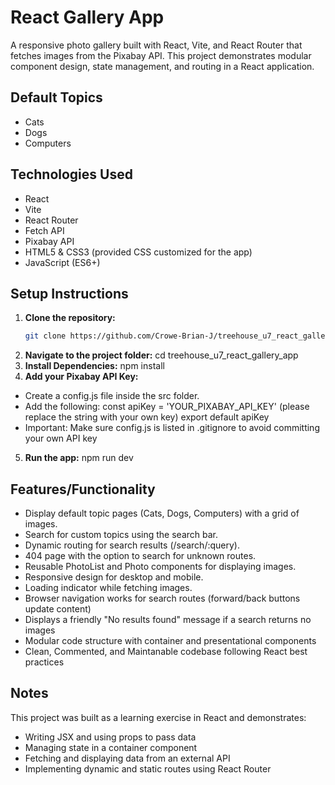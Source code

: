 # React Gallery App

A responsive photo gallery built with React, Vite, and React Router that fetches images from the Pixabay API. This project demonstrates modular component design, state management, and routing in a React application.

## Default Topics

- Cats
- Dogs
- Computers

## Technologies Used

- React
- Vite
- React Router
- Fetch API
- Pixabay API
- HTML5 & CSS3 (provided CSS customized for the app)
- JavaScript (ES6+)

## Setup Instructions

1. **Clone the repository:**
   ```bash
   git clone https://github.com/Crowe-Brian-J/treehouse_u7_react_gallery_app
2. **Navigate to the project folder:**
  cd treehouse_u7_react_gallery_app
3. **Install Dependencies:**
  npm install
4. **Add your Pixabay API Key:**
  - Create a config.js file inside the src folder.
  - Add the following:
    const apiKey = 'YOUR_PIXABAY_API_KEY' (please replace the string with your own key)
    export default apiKey
  - Important: Make sure config.js is listed in .gitignore to avoid committing your own API key
5. **Run the app:**
  npm run dev

## Features/Functionality

  - Display default topic pages (Cats, Dogs, Computers) with a grid of images.
  - Search for custom topics using the search bar.
  - Dynamic routing for search results (/search/:query).
  - 404 page with the option to search for unknown routes.
  - Reusable PhotoList and Photo components for displaying images.
  - Responsive design for desktop and mobile.
  - Loading indicator while fetching images.
  - Browser navigation works for search routes (forward/back buttons update content)
  - Displays a friendly "No results found" message if a search returns no images
  - Modular code structure with container and presentational components
  - Clean, Commented, and Maintanable codebase following React best practices

## Notes

This project was built as a learning exercise in React and demonstrates:

  - Writing JSX and using props to pass data
  - Managing state in a container component
  - Fetching and displaying data from an external API
  - Implementing dynamic and static routes using React Router